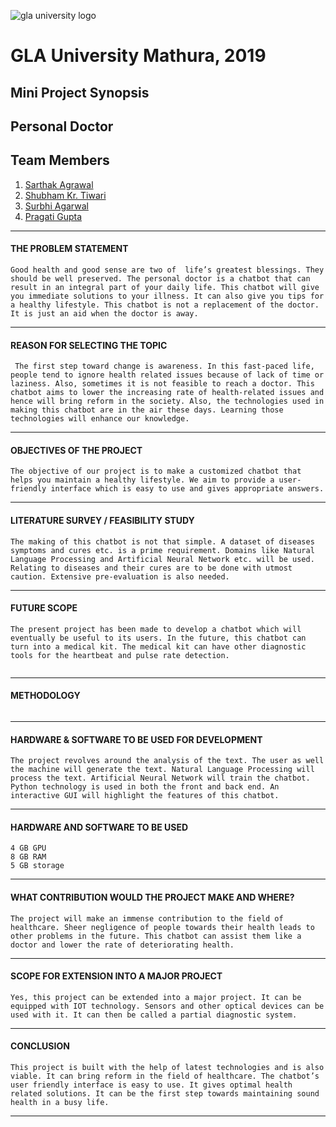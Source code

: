 ![gla university logo](./images/uni_logo.png)

# GLA University Mathura, 2019  

## Mini Project Synopsis  

## Personal Doctor  

## Team Members  

1. [Sarthak Agrawal](https://github.com/sarthakgoenka)
2. [Shubham Kr. Tiwari](https://github.com/shubhamrules470)
3. [Surbhi Agarwal](https://github.com/Surbhi1104)
4. [Pragati Gupta](https://github.com/pragatigupta04)

___  

#### THE PROBLEM STATEMENT

```
Good health and good sense are two of  life’s greatest blessings. They should be well preserved. The personal doctor is a chatbot that can result in an integral part of your daily life. This chatbot will give you immediate solutions to your illness. It can also give you tips for a healthy lifestyle. This chatbot is not a replacement of the doctor. It is just an aid when the doctor is away.
```

___

#### REASON FOR SELECTING THE TOPIC

```
 The first step toward change is awareness. In this fast-paced life, people tend to ignore health related issues because of lack of time or laziness. Also, sometimes it is not feasible to reach a doctor. This chatbot aims to lower the increasing rate of health-related issues and hence will bring reform in the society. Also, the technologies used in making this chatbot are in the air these days. Learning those technologies will enhance our knowledge.
```

___

#### OBJECTIVES OF THE PROJECT

```
The objective of our project is to make a customized chatbot that helps you maintain a healthy lifestyle. We aim to provide a user-friendly interface which is easy to use and gives appropriate answers.

```

___

#### LITERATURE SURVEY / FEASIBILITY STUDY

```
The making of this chatbot is not that simple. A dataset of diseases symptoms and cures etc. is a prime requirement. Domains like Natural Language Processing and Artificial Neural Network etc. will be used. Relating to diseases and their cures are to be done with utmost caution. Extensive pre-evaluation is also needed.

```

___  

#### FUTURE SCOPE

```
The present project has been made to develop a chatbot which will eventually be useful to its users. In the future, this chatbot can turn into a medical kit. The medical kit can have other diagnostic tools for the heartbeat and pulse rate detection.


```

___  

#### METHODOLOGY

```

```

___  

#### HARDWARE & SOFTWARE TO BE USED FOR DEVELOPMENT

```
The project revolves around the analysis of the text. The user as well the machine will generate the text. Natural Language Processing will process the text. Artificial Neural Network will train the chatbot. Python technology is used in both the front and back end. An interactive GUI will highlight the features of this chatbot.

```

___  

#### HARDWARE AND SOFTWARE TO BE USED

```
4 GB GPU
8 GB RAM
5 GB storage

```

___  

#### WHAT CONTRIBUTION WOULD THE PROJECT MAKE AND WHERE?

```
The project will make an immense contribution to the field of healthcare. Sheer negligence of people towards their health leads to other problems in the future. This chatbot can assist them like a doctor and lower the rate of deteriorating health. 

```

___

#### SCOPE FOR EXTENSION INTO A MAJOR PROJECT

```
Yes, this project can be extended into a major project. It can be equipped with IOT technology. Sensors and other optical devices can be used with it. It can then be called a partial diagnostic system.

```

___

#### CONCLUSION

```
This project is built with the help of latest technologies and is also viable. It can bring reform in the field of healthcare. The chatbot’s user friendly interface is easy to use. It gives optimal health related solutions. It can be the first step towards maintaining sound health in a busy life. 

```

___  
